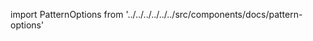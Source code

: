 
import PatternOptions from '../../../../../../src/components/docs/pattern-options'

<PatternOptions pattern='hugo' />

